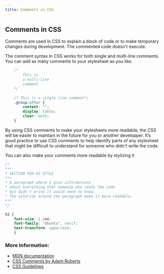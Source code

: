```yaml
---
title: Comments in CSS
---
```

## Comments in CSS

Comments are used in CSS to explain a block of code or to make temporary changes during development. The commented code doesn't execute. 

The comment syntax in CSS works for both single and multi-line comments. You can add as many comments to your stylesheet as you like.

```css
    /*
        This is
        a multi-line
        comment
    */
    
    /* This is a single line comment*/
    .group:after {
        content: "";
        display: table;
        clear: both;
    }
```
By using CSS comments to make your stylesheets more readable, the CSS will be easier to maintain in the future for you or another developper. 
It’s good practice to use CSS comments to help identify parts of any stylesheet that might be difficult to understand for someone who didn't write the code. 

You can also make your comments more readable by stylizing it
```css
/*
***
* SECTION FOR H2 STYLE 
***
* A paragraph where I give informations
* about everything that someone who reads the code
* but didn't write it would need to know.
* The asterisk around the paragraph make it more readable.
***
*/

h2 {
    font-size: 1.2em;
    font-family: "Ubuntu", serif;
    text-transform: uppercase;
    }
```

### More Information:

* [MDN documentation](https://developer.mozilla.org/en-US/docs/Web/CSS/Comments)
* [CSS Comments by Adam Roberts](https://www.sitepoint.com/css-comments/)
* [CSS Guidelines](https://cssguidelin.es/#commenting) 
